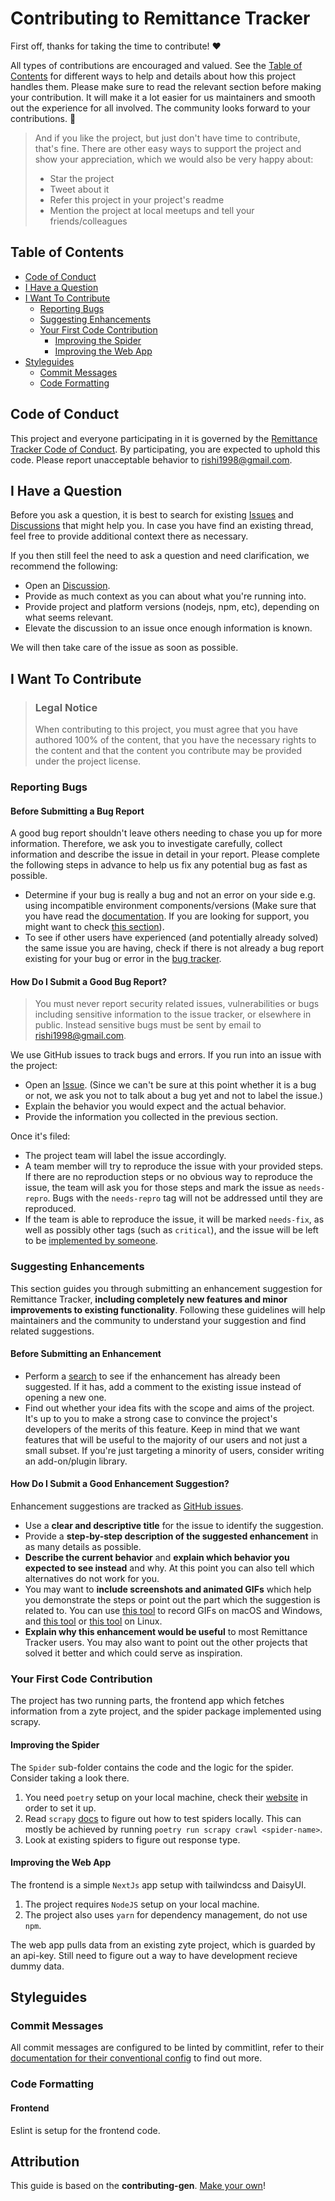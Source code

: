 <!-- omit in toc -->
# Contributing to Remittance Tracker

First off, thanks for taking the time to contribute! ❤️

All types of contributions are encouraged and valued. See the [Table of Contents](#table-of-contents) for different ways to help and details about how this project handles them. Please make sure to read the relevant section before making your contribution. It will make it a lot easier for us maintainers and smooth out the experience for all involved. The community looks forward to your contributions. 🎉

> And if you like the project, but just don't have time to contribute, that's fine. There are other easy ways to support the project and show your appreciation, which we would also be very happy about:
> - Star the project
> - Tweet about it
> - Refer this project in your project's readme
> - Mention the project at local meetups and tell your friends/colleagues

<!-- omit in toc -->
## Table of Contents

- [Code of Conduct](#code-of-conduct)
- [I Have a Question](#i-have-a-question)
- [I Want To Contribute](#i-want-to-contribute)
  - [Reporting Bugs](#reporting-bugs)
  - [Suggesting Enhancements](#suggesting-enhancements)
  - [Your First Code Contribution](#your-first-code-contribution)
    - [Improving the Spider](#improving-the-spider)
    - [Improving the Web App](#improving-the-web-app)
- [Styleguides](#styleguides)
  - [Commit Messages](#commit-messages)
  - [Code Formatting](#code-formatting)


## Code of Conduct

This project and everyone participating in it is governed by the
[Remittance Tracker Code of Conduct](https://github.com/Blakeinstein/Remit-Tracker/blob/master/CODE_OF_CONDUCT.md).
By participating, you are expected to uphold this code. Please report unacceptable behavior
to <rishi1998@gmail.com>.


## I Have a Question

Before you ask a question, it is best to search for existing [Issues](https://github.com/Blakeinstein/Remit-Tracker/issues) and [Discussions](https://github.com/Blakeinstein/Remit-Tracker/discussions) that might help you. In case you have find an existing thread, feel free to provide additional context there as necessary.

If you then still feel the need to ask a question and need clarification, we recommend the following:

- Open an [Discussion](https://github.com/Blakeinstein/Remit-Tracker/discussions/new).
- Provide as much context as you can about what you're running into.
- Provide project and platform versions (nodejs, npm, etc), depending on what seems relevant.
- Elevate the discussion to an issue once enough information is known.

We will then take care of the issue as soon as possible.

<!--
You might want to create a separate issue tag for questions and include it in this description. People should then tag their issues accordingly.

Depending on how large the project is, you may want to outsource the questioning, e.g. to Stack Overflow or Gitter. You may add additional contact and information possibilities:
- IRC
- Slack
- Gitter
- Stack Overflow tag
- Blog
- FAQ
- Roadmap
- E-Mail List
- Forum
-->

## I Want To Contribute

> ### Legal Notice <!-- omit in toc -->
> When contributing to this project, you must agree that you have authored 100% of the content, that you have the necessary rights to the content and that the content you contribute may be provided under the project license.

### Reporting Bugs

<!-- omit in toc -->
#### Before Submitting a Bug Report

A good bug report shouldn't leave others needing to chase you up for more information. Therefore, we ask you to investigate carefully, collect information and describe the issue in detail in your report. Please complete the following steps in advance to help us fix any potential bug as fast as possible.

- Determine if your bug is really a bug and not an error on your side e.g. using incompatible environment components/versions (Make sure that you have read the [documentation](). If you are looking for support, you might want to check [this section](#i-have-a-question)).
- To see if other users have experienced (and potentially already solved) the same issue you are having, check if there is not already a bug report existing for your bug or error in the [bug tracker](https://github.com/Blakeinstein/Remit-Tracker/issues?q=label%3Abug).

<!-- omit in toc -->
#### How Do I Submit a Good Bug Report?

> You must never report security related issues, vulnerabilities or bugs including sensitive information to the issue tracker, or elsewhere in public. Instead sensitive bugs must be sent by email to <rishi1998@gmail.com>.
<!-- You may add a PGP key to allow the messages to be sent encrypted as well. -->

We use GitHub issues to track bugs and errors. If you run into an issue with the project:

- Open an [Issue](https://github.com/Blakeinstein/Remit-Tracker/issues/new). (Since we can't be sure at this point whether it is a bug or not, we ask you not to talk about a bug yet and not to label the issue.)
- Explain the behavior you would expect and the actual behavior.
- Provide the information you collected in the previous section.

Once it's filed:

- The project team will label the issue accordingly.
- A team member will try to reproduce the issue with your provided steps. If there are no reproduction steps or no obvious way to reproduce the issue, the team will ask you for those steps and mark the issue as `needs-repro`. Bugs with the `needs-repro` tag will not be addressed until they are reproduced.
- If the team is able to reproduce the issue, it will be marked `needs-fix`, as well as possibly other tags (such as `critical`), and the issue will be left to be [implemented by someone](#your-first-code-contribution).

<!-- You might want to create an issue template for bugs and errors that can be used as a guide and that defines the structure of the information to be included. If you do so, reference it here in the description. -->


### Suggesting Enhancements

This section guides you through submitting an enhancement suggestion for Remittance Tracker, **including completely new features and minor improvements to existing functionality**. Following these guidelines will help maintainers and the community to understand your suggestion and find related suggestions.

<!-- omit in toc -->
#### Before Submitting an Enhancement

- Perform a [search](https://github.com/Blakeinstein/Remit-Tracker/issues) to see if the enhancement has already been suggested. If it has, add a comment to the existing issue instead of opening a new one.
- Find out whether your idea fits with the scope and aims of the project. It's up to you to make a strong case to convince the project's developers of the merits of this feature. Keep in mind that we want features that will be useful to the majority of our users and not just a small subset. If you're just targeting a minority of users, consider writing an add-on/plugin library.

<!-- omit in toc -->
#### How Do I Submit a Good Enhancement Suggestion?

Enhancement suggestions are tracked as [GitHub issues](https://github.com/Blakeinstein/Remit-Tracker//issues).

- Use a **clear and descriptive title** for the issue to identify the suggestion.
- Provide a **step-by-step description of the suggested enhancement** in as many details as possible.
- **Describe the current behavior** and **explain which behavior you expected to see instead** and why. At this point you can also tell which alternatives do not work for you.
- You may want to **include screenshots and animated GIFs** which help you demonstrate the steps or point out the part which the suggestion is related to. You can use [this tool](https://www.cockos.com/licecap/) to record GIFs on macOS and Windows, and [this tool](https://github.com/colinkeenan/silentcast) or [this tool](https://github.com/GNOME/byzanz) on Linux. <!-- this should only be included if the project has a GUI -->
- **Explain why this enhancement would be useful** to most Remittance Tracker users. You may also want to point out the other projects that solved it better and which could serve as inspiration.

<!-- You might want to create an issue template for enhancement suggestions that can be used as a guide and that defines the structure of the information to be included. If you do so, reference it here in the description. -->

### Your First Code Contribution
The project has two running parts, the frontend app which fetches information from a zyte project, and the spider package implemented using scrapy.

#### Improving the Spider
The `Spider` sub-folder contains the code and the logic for the spider. Consider taking a look there.

1. You need `poetry` setup on your local machine, check their [website](https://python-poetry.org/) in order to set it up.
2. Read `scrapy` [docs](https://docs.scrapy.org/en/latest/) to figure out how to test spiders locally. This can mostly be achieved by running `poetry run scrapy crawl <spider-name>`.
3. Look at existing spiders to figure out response type.

#### Improving the Web App
The frontend is a simple `NextJs` app setup with tailwindcss and DaisyUI.

1. The project requires `NodeJS` setup on your local machine.
2. The project also uses `yarn` for dependency management, do not use `npm`.

The web app pulls data from an existing zyte project, which is guarded by an api-key. Still need to figure out a way to have development
recieve dummy data.

<!-- TODO
include Setup of env, IDE and typical getting started instructions?

-->


## Styleguides
### Commit Messages
All commit messages are configured to be linted by commitlint, refer to their [documentation for their conventional config](https://github.com/conventional-changelog/commitlint/tree/master/%40commitlint/config-conventional) to find out more.

### Code Formatting

#### Frontend
Eslint is setup for the frontend code.
<!-- TODO

-->


<!-- omit in toc -->
## Attribution
This guide is based on the **contributing-gen**. [Make your own](https://github.com/bttger/contributing-gen)!
